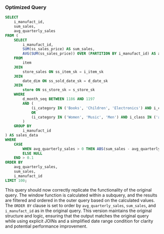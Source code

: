 ### Optimized Query
```sql
SELECT 
    i_manufact_id, 
    sum_sales, 
    avg_quarterly_sales
FROM (
    SELECT 
        i_manufact_id, 
        SUM(ss_sales_price) AS sum_sales,
        AVG(SUM(ss_sales_price)) OVER (PARTITION BY i_manufact_id) AS avg_quarterly_sales
    FROM 
        item
    JOIN 
        store_sales ON ss_item_sk = i_item_sk
    JOIN 
        date_dim ON ss_sold_date_sk = d_date_sk
    JOIN 
        store ON ss_store_sk = s_store_sk
    WHERE 
        d_month_seq BETWEEN 1186 AND 1197
        AND (
            (i_category IN ('Books', 'Children', 'Electronics') AND i_class IN ('personal', 'portable', 'reference', 'self-help') AND i_brand IN ('scholaramalgamalg #14', 'scholaramalgamalg #7', 'exportiunivamalg #9', 'scholaramalgamalg #9'))
            OR
            (i_category IN ('Women', 'Music', 'Men') AND i_class IN ('accessories', 'classical', 'fragrances', 'pants') AND i_brand IN ('amalgimporto #1', 'edu packscholar #1', 'exportiimporto #1', 'importoamalg #1'))
        )
    GROUP BY 
        i_manufact_id
) AS sales_data
WHERE 
    CASE 
        WHEN avg_quarterly_sales > 0 THEN ABS(sum_sales - avg_quarterly_sales) / avg_quarterly_sales 
        ELSE NULL 
    END > 0.1
ORDER BY 
    avg_quarterly_sales, 
    sum_sales, 
    i_manufact_id
LIMIT 100;
```

This query should now correctly replicate the functionality of the original query. The window function is calculated within a subquery, and the results are filtered and ordered in the outer query based on the calculated values. The `ORDER BY` clause is set to order by `avg_quarterly_sales`, `sum_sales`, and `i_manufact_id` as in the original query. This version maintains the original structure and logic, ensuring that the output matches the original query while using explicit JOINs and a simplified date range condition for clarity and potential performance improvement.